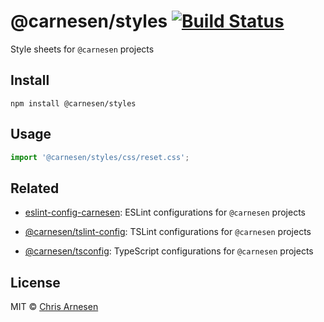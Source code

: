 # @carnesen/styles [![Build Status](https://travis-ci.com/carnesen/styles.svg?branch=master)](https://travis-ci.com/carnesen/styles)

Style sheets for `@carnesen` projects

## Install

```
npm install @carnesen/styles
```

## Usage
```js
import '@carnesen/styles/css/reset.css';
```

## Related

- [eslint-config-carnesen](https://github.com/carnesen/eslint-config-carnesen): ESLint configurations for `@carnesen` projects

- [@carnesen/tslint-config](https://github.com/carnesen/tslint-config): TSLint configurations for `@carnesen` projects

- [@carnesen/tsconfig](https://github.com/carnesen/tsconfig): TypeScript configurations for `@carnesen` projects

## License

MIT © [Chris Arnesen](https://www.carnesen.com)

